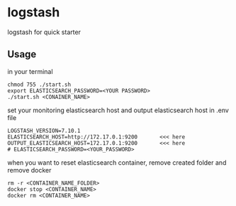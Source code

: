 # logstash
logstash for quick starter

## Usage
in your terminal
```
chmod 755 ./start.sh
export ELASTICSEARCH_PASSWORD=<YOUR PASSWORD>
./start.sh <CONAINER_NAME>
```

set your monitoring elasticsearch host and output elasticsearch host in .env file
```
LOGSTASH_VERSION=7.10.1
ELASTICSEARCH_HOST=http://172.17.0.1:9200       <<< here
OUTPUT_ELASTICSEARCH_HOST=172.17.0.1:9200       <<< here
# ELASTICSEARCH_PASSWORD=<YOUR_PASSWORD>
```

when you want to reset elasticsearch container, remove created folder and remove docker
```
rm -r <CONTAINER_NAME_FOLDER>
docker stop <CONTAINER_NAME>
docker rm <CONTAINER_NAME>
```